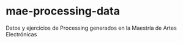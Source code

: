 mae-processing-data
===================

Datos y ejercicios de Processing generados en la Maestría de Artes Electrónicas
